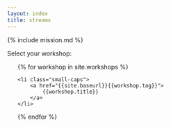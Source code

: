 ```yaml
---
layout: index
title: streams
---
```


{% include mission.md %}

<div class="">Select your workshop: </div>

<ul class="list pl4">

{% for workshop in site.workshops %}

    <li class="small-caps">
        <a href="{{site.baseurl}}{{workshop.tag}}">
            {{workshop.title}}
        </a>
    </li>

{% endfor %}

</ul>
